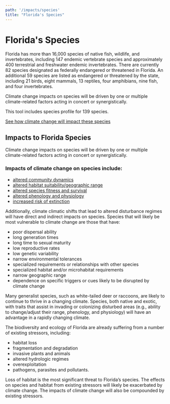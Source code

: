 ```yaml
---
path: '/impacts/species'
title: "Florida's Species"
---
```


# Florida's Species

Florida has more than 16,000 species of native fish, wildlife, and invertebrates, including 147 endemic vertebrate species and approximately 400 terrestrial and freshwater endemic invertebrates. There are currently 82 species designated as federally endangered or threatened in Florida. An additional 59 species are listed as endangered or threatened by the state, including 21 birds, eight mammals, 13 reptiles, four amphibians, nine fish, and four invertebrates.

Climate change impacts on species will be driven by one or multiple climate-related factors acting in concert or synergistically.

This tool includes species profile for 139 species.

[See how climate change will impact these species](/species)

## Impacts to Florida Species

Climate change impacts on species will be driven by one or multiple climate-related factors acting in concert or synergistically.

### Impacts of climate change on species include:

- [altered community dynamics](/impacts/species/impacts/altered-dynamics)
- [altered habitat suitability/geographic range](/impacts/species/impacts/altered-range)
- [altered species fitness and survival](/impacts/species/impacts/altered-survival)
- [altered phenology and physiology](/impacts/species/impacts/altered-phenology)
- [increased risk of extinction](/impacts/species/impacts/altered-survival)

Additionally, climate climatic shifts that lead to altered disturbance regimes will have direct and indirect impacts on species. Species that will likely be most vulnerable to climate change are those that have:

- poor dispersal ability
- long generation times
- long time to sexual maturity
- low reproductive rates
- low genetic variability
- narrow environmental tolerances
- specialized requirements or relationships with other species
- specialized habitat and/or microhabitat requirements
- narrow geographic range
- dependence on specific triggers or cues likely to be disrupted by climate change

Many generalist species, such as white-tailed deer or raccoons, are likely to continue to thrive in a changing climate. Species, both native and exotic, with traits that assist in invading or colonizing disturbed areas (e.g., ability to change/adjust their range, phenology, and physiology) will have an advantage in a rapidly changing climate.

The biodiversity and ecology of Florida are already suffering from a number of existing stressors, including:

- habitat loss
- fragmentation and degradation
- invasive plants and animals
- altered hydrologic regimes
- overexploitation
- pathogens, parasites and pollutants.

Loss of habitat is the most significant threat to Florida’s species. The effects on species and habitat from existing stressors will likely be exacerbated by climate change. The impacts of climate change will also be compounded by existing stressors.
